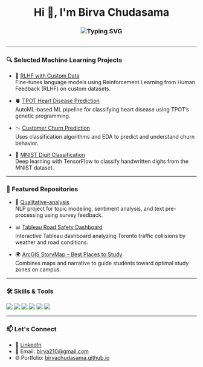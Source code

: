<!-- Header with animated typing -->
<h1 align="center">Hi 👋, I'm Birva Chudasama</h1>
<h3 align="center">
  <img src="https://readme-typing-svg.herokuapp.com?font=Fira+Code&duration=2000&pause=1000&center=true&width=435&lines=Data+Analyst+%7C+ML+Enthusiast+%7C+Software+Developer" alt="Typing SVG" />
</h3>

<!-- Optional background style (GitHub doesn't support true background images, so it's symbolic here) -->
<p align="center">
  <img src="https://www.transparenttextures.com/patterns/pw-maze-white.png" width="100%" height="1px" />
</p>

---

### 🔍 Selected Machine Learning Projects

- 🧠 [RLHF with Custom Data](https://github.com/BirvaChudasama/ML-notebooks/blob/main/RLHF_with_Custom_Datasets%20(2).ipynb)  
  Fine-tunes language models using Reinforcement Learning from Human Feedback (RLHF) on custom datasets.

- 🫀 [TPOT Heart Disease Prediction](https://github.com/BirvaChudasama/ML-notebooks/blob/main/TPOT%20Heart%20Disease.ipynb)  
  AutoML-based ML pipeline for classifying heart disease using TPOT’s genetic programming.

- 📉 [Customer Churn Prediction](https://github.com/BirvaChudasama/ML-notebooks/blob/main/customer_churn_prediction.ipynb)  
  Uses classification algorithms and EDA to predict and understand churn behavior.

- 🔢 [MNIST Digit Classification](https://github.com/BirvaChudasama/ML-notebooks/blob/main/mnist_dataset_classification.ipynb)  
  Deep learning with TensorFlow to classify handwritten digits from the MNIST dataset.

---

### 📂 Featured Repositories

- 🧪 [Qualitative-analysis](https://github.com/BirvaChudasama/Qualitative-analysis)  
  NLP project for topic modeling, sentiment analysis, and text pre-processing using survey feedback.

- 📊 [Tableau Road Safety Dashboard](https://public.tableau.com/shared/DGSTG4D22?:display_count=n&:origin=viz_share_link)  
  Interactive Tableau dashboard analyzing Toronto traffic collisions by weather and road conditions.

- 🌍 [ArcGIS StoryMap – Best Places to Study](https://storymaps.arcgis.com/stories/fedb435ff2d94106a6583536b79a278f)  
  Combines maps and narrative to guide students toward optimal study zones on campus.

---

### 🛠️ Skills & Tools

<p>
  <img src="https://img.shields.io/badge/Python-blue?logo=python&logoColor=white" />
  <img src="https://img.shields.io/badge/TensorFlow-orange?logo=tensorflow&logoColor=white" />
  <img src="https://img.shields.io/badge/Tableau-blueviolet?logo=tableau&logoColor=white" />
  <img src="https://img.shields.io/badge/SQL-teal?logo=mysql&logoColor=white" />
  <img src="https://img.shields.io/badge/HTML5-orange?logo=html5&logoColor=white" />
  <img src="https://img.shields.io/badge/GitHub-black?logo=github&logoColor=white" />
</p>


---

### 📫 Let's Connect

- 💼 [LinkedIn](https://www.linkedin.com/in/birva-chudasama/)
- 📩 Email: birva210@gmail.com  
- 🌐 Portfolio: [birvachudasama.github.io](https://birvachudasama.github.io)
